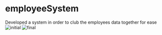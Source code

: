 # employeeSystem
Developed a system in order to club the employees data together for ease
![initial](https://user-images.githubusercontent.com/64066950/94189872-f07f2480-fec8-11ea-9acd-57adeafa8f32.png)
![final](https://user-images.githubusercontent.com/64066950/94190266-7ef3a600-fec9-11ea-9e71-bda4cc5a2c4a.png)
